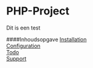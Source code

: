 PHP-Project
==============================================================

Dit is een test 

####Inhoudsopgave
[Installation](#Install)  
[Configuration](#config)  
[Todo](#todo)  
[Support](#help)  